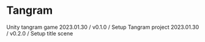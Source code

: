 # Tangram
Unity tangram game
2023.01.30 / v0.1.0 / Setup Tangram project
2023.01.30 / v0.2.0 / Setup title scene
